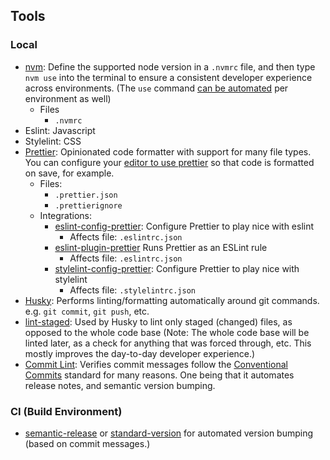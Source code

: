 ## Tools

### Local

- [nvm](https://github.com/nvm-sh/nvm): Define the supported node version in a `.nvmrc` file, and then type `nvm use` into the terminal to ensure a consistent developer experience across environments. (The `use` command [can be automated](https://github.com/nvm-sh/nvm#automatically-call-nvm-use) per environment as well)
  - Files
    - `.nvmrc`
- Eslint: Javascript
- Stylelint: CSS
- [Prettier](https://prettier.io/docs/en/index.html): Opinionated code formatter with support for many file types. You can configure your [editor to use prettier](https://prettier.io/docs/en/editors.html) so that code is formatted on save, for example.
  - Files:
    - `.prettier.json`
    - `.prettierignore`
  - Integrations:
    - [eslint-config-prettier](https://github.com/prettier/eslint-config-prettier): Configure Prettier to play nice with eslint
      - Affects file: `.eslintrc.json`
    - [eslint-plugin-prettier](https://github.com/prettier/eslint-plugin-prettier) Runs Prettier as an ESLint rule
      - Affects file: `.eslintrc.json`
    - [stylelint-config-prettier](https://github.com/prettier/stylelint-config-prettier): Configure Prettier to play nice with stylelint
      - Affects file: `.stylelintrc.json`
- [Husky](https://github.com/typicode/husky): Performs linting/formatting automatically around git commands. e.g. `git commit`, `git push`, etc.
- [lint-staged](https://github.com/okonet/lint-staged): Used by Husky to lint only staged (changed) files, as opposed to the whole code base (Note: The whole code base will be linted later, as a check for anything that was forced through, etc. This mostly improves the day-to-day developer experience.)
- [Commit Lint](https://commitlint.js.org/#/): Verifies commit messages follow the [Conventional Commits](https://www.conventionalcommits.org/en/v1.0.0/) standard for many reasons. One being that it automates release notes, and semantic version bumping.

### CI (Build Environment)

- [semantic-release](https://github.com/semantic-release/semantic-release) or [standard-version](https://github.com/conventional-changelog/standard-version) for automated version bumping (based on commit messages.)

